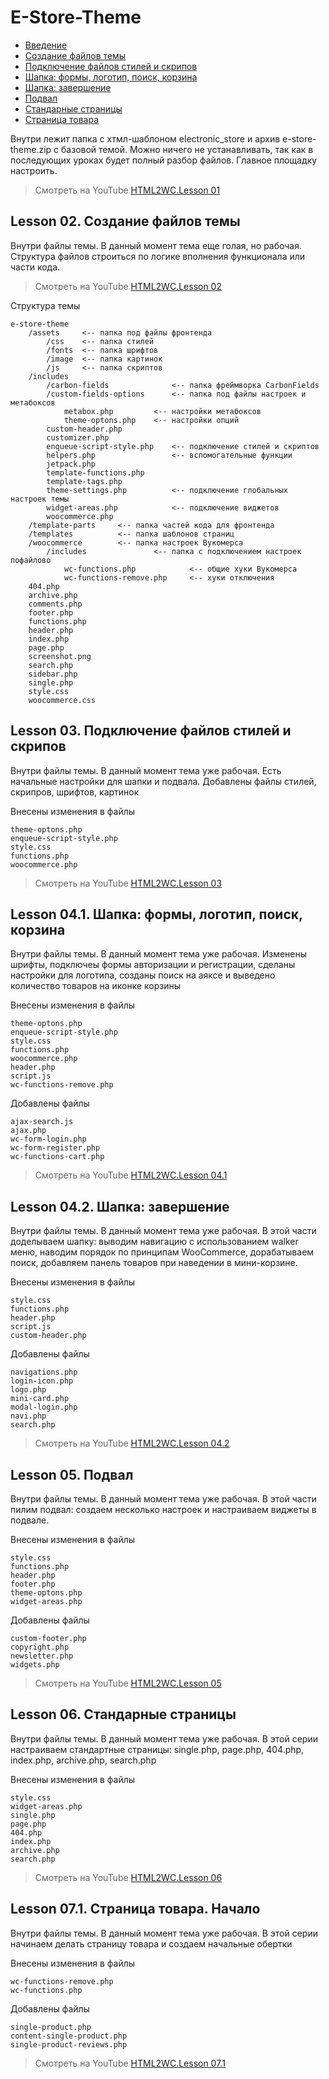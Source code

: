 # E-Store-Theme
- [Введение](https://github.com/artikus11/E-Store-Theme#lesson-01-intro)
- [Создание файлов темы](https://github.com/artikus11/E-Store-Theme#lesson-02-Создание-файлов-темы)
- [Подключение файлов стилей и скрипов](https://github.com/artikus11/E-Store-Theme#lesson-03-Подключение-файлов-стилей-и-скрипов)
- [Шапка: формы, логотип, поиск, корзина](https://github.com/artikus11/E-Store-Theme#lesson-041-Шапка-формы-логотип-поиск-корзина)
- [Шапка: завершение](https://github.com/artikus11/E-Store-Theme#lesson-042-Шапка-завершение)
- [Подвал](https://github.com/artikus11/E-Store-Theme#lesson-05-Подвал)
- [Стандарные страницы](https://github.com/artikus11/E-Store-Theme#lesson-06-Стандарные-страницы)
- [Страница товара](https://github.com/artikus11/E-Store-Theme#lesson-071-Страница-товара-начало)

Внутри лежит папка с хтмл-шаблоном electronic_store и архив e-store-theme.zip с базовой темой. Можно ничего не устанавливать, так как в последующих уроках будет полный разбор файлов. Главное площадку настроить. 

> Смотреть на YouTube [HTML2WC.Lesson 01](https://www.youtube.com/watch?v=H0WktqMIk1Y)

## Lesson 02. Создание файлов темы
Внутри файлы темы. В данный момент тема еще голая, но рабочая. Структура файлов строиться по логике вполнения функционала или части кода.

> Смотреть на YouTube [HTML2WC.Lesson 02](https://www.youtube.com/watch?v=1SBQpXrMAOY)

Структура темы
```
e-store-theme
	/assets		<-- папка под файлы фронтенда
		/css	<-- папка стилей
		/fonts	<-- папка шрифтов
		/image	<-- папка картинок
		/js		<-- папка скриптов
	/includes
		/carbon-fields				<-- папка фреймворка CarbonFields
		/custom-fields-options		<-- папка под файлы настроек и метабоксов
			metabox.php			<-- настройки метабоксов
			theme-optons.php	<-- настройки опций
		custom-header.php
		customizer.php
		enqueue-script-style.php	<-- подключение стилей и скриптов
		helpers.php					<-- вспомогательные функции
		jetpack.php
		template-functions.php	
		template-tags.php	
		theme-settings.php			<-- подключение глобальных настроек темы
		widget-areas.php			<-- подключение виджетов
		woocommerce.php
	/template-parts		<-- папка частей кода для фронтенда
	/templates			<-- папка шаблонов страниц
	/woocommerce		<-- папка настроек Вукомерса
		/includes				<-- папка c подключением настроек пофайлово
			wc-functions.php			<-- общие хуки Вукомерса
			wc-functions-remove.php		<-- хуки отключения
	404.php
	archive.php
	comments.php
	footer.php
	functions.php
	header.php
	index.php
	page.php
	screenshot.png
	search.php
	sidebar.php
	single.php
	style.css
	woocommerce.css
```

## Lesson 03. Подключение файлов стилей и скрипов
Внутри файлы темы. В данный момент тема уже рабочая. Есть начальные настройки для шапки и подвала. Добавлены файлы стилей, скрипров, шрифтов, картинок

Внесены изменения в файлы
```
theme-optons.php
enqueue-script-style.php
style.css
functions.php
woocommerce.php
```

> Смотреть на YouTube [HTML2WC.Lesson 03](https://www.youtube.com/watch?v=Itkgs5xfL1c)

## Lesson 04.1. Шапка: формы, логотип, поиск, корзина
Внутри файлы темы. В данный момент тема уже рабочая. Изменены шрифты, подключеы формы авторизации и регистрации, сделаны настройки для логотипа, созданы поиск на аяксе и выведено количество товаров на иконке корзины

Внесены изменения в файлы
```
theme-optons.php
enqueue-script-style.php
style.css
functions.php
woocommerce.php
header.php
script.js
wc-functions-remove.php
```
Добавлены файлы
```
ajax-search.js
ajax.php
wc-form-login.php
wc-form-register.php
wc-functions-cart.php
```

> Смотреть на YouTube [HTML2WC.Lesson 04.1](https://www.youtube.com/watch?v=2wIEC5WSLaY)

## Lesson 04.2. Шапка: завершение
Внутри файлы темы. В данный момент тема уже рабочая. В этой части доделываем шапку: выводим навигацию с использованием walker меню, наводим порядок по принципам WooCommerce, дорабатываем поиск, добавляем панель товаров при наведении в мини-корзине.

Внесены изменения в файлы
```
style.css
functions.php
header.php
script.js
custom-header.php
```
Добавлены файлы
```
navigations.php
login-icon.php
logo.php
mini-card.php
modal-login.php
navi.php
search.php
```

> Смотреть на YouTube [HTML2WC.Lesson 04.2](https://www.youtube.com/watch?v=s2lWxJLzFlE)

## Lesson 05. Подвал
Внутри файлы темы. В данный момент тема уже рабочая. В этой части пилим подвал: создаем несколько настроек и настраиваем виджеты в подвале.

Внесены изменения в файлы
```
style.css
functions.php
header.php
footer.php
theme-optons.php
widget-areas.php
```
Добавлены файлы
```
custom-footer.php
copyright.php
newsletter.php
widgets.php
```

> Смотреть на YouTube [HTML2WC.Lesson 05](https://www.youtube.com/watch?v=vcnuv_48_Vw)

## Lesson 06. Стандарные страницы
Внутри файлы темы. В данный момент тема уже рабочая. В этой серии настраиваем стандартные страницы: single.php, page.php, 404.php, index.php, archive.php, search.php

Внесены изменения в файлы
```
style.css
widget-areas.php
single.php
page.php
404.php
index.php
archive.php
search.php
```

> Смотреть на YouTube [HTML2WC.Lesson 06](https://www.youtube.com/watch?v=Q0L2MAG6kmo)

## Lesson 07.1. Страница товара. Начало
Внутри файлы темы. В данный момент тема уже рабочая. В этой серии начинаем делать страницу товара и создаем начальные обертки

Внесены изменения в файлы
```
wc-functions-remove.php
wc-functions.php
```
Добавлены файлы
```
single-product.php
content-single-product.php
single-product-reviews.php
```

> Смотреть на YouTube [HTML2WC.Lesson 07.1](https://www.youtube.com/watch?v=kcu1GEkyQzA)